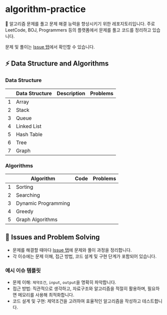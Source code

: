 # algorithm-practice
🧠 알고리즘 문제를 풀고 문제 해결 능력을 향상시키기 위한 레포지토리입니다. 주로 LeetCode, BOJ, Programmers 등의 플랫폼에서 문제를 풀고 코드를 정리하고 있습니다.

문제 및 풀이는 [Issue 탭](https://github.com/hsskey/algorithm-practice/issues)에서 확인할 수 있습니다.

## ⚡️ Data Structure and Algorithms

### Data Structure
|   | Data Structure  |  Description  | Problems  |
|---|---|---|---|
| 1  | Array  |  |  |
| 2  | Stack  |  |  |
| 3  | Queue  |  |  |
| 4  | Linked List  |  |  |
| 5  | Hash Table  |  |  |
| 6  | Tree  |  |  |
| 7  | Graph  |  |  |

### Algorithms
|   | Algorithm  |  Code  | Problems  |
|---|---|---|---|
| 1  | Sorting  |  |  |
| 2  | Searching  |  |  |
| 3  | Dynamic Programming  |  |  |
| 4  | Greedy  |  |  |
| 5  | Graph Algorithms  |  |  |


## 📝 Issues and Problem Solving
- 문제를 해결할 때마다 [Issue 탭](https://github.com/hsskey/algorithm-practice/issues)에 문제와 풀이 과정을 정리합니다.
- 각 이슈에는 문제 이해, 접근 방법, 코드 설계 및 구현 단계가 포함되어 있습니다.
  
### 예시 이슈 템플릿
- 문제 이해: `제약조건`, `input`, `output`을 명확히 파악합니다.
- 접근 방법: 직관적으로 생각하고, 자료구조와 알고리즘을 적절히 활용하며, 필요하면 메모리를 사용해 최적화합니다.
- 코드 설계 및 구현: 제약조건을 고려하여 효율적인 알고리즘을 작성하고 테스트합니다.
